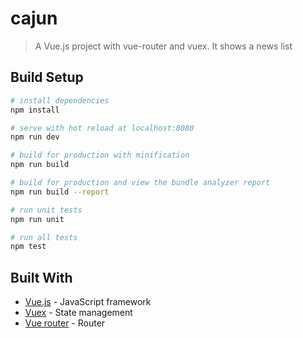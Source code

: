# cajun

> A Vue.js project with vue-router and vuex. It shows a news list

## Build Setup

``` bash
# install dependencies
npm install

# serve with hot reload at localhost:8080
npm run dev

# build for production with minification
npm run build

# build for production and view the bundle analyzer report
npm run build --report

# run unit tests
npm run unit

# run all tests
npm test
```

## Built With

* [Vue.js](https://vuejs.org/) - JavaScript framework
* [Vuex](https://vuex.vuejs.org/en/) - State management
* [Vue router](https://router.vuejs.org/en/) - Router